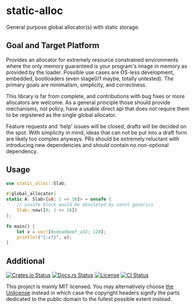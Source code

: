 # static-alloc

General purpose global allocator(s) with static storage.

## Goal and Target Platform

Provides an allocator for extremely resource constrained environments where the
only memory guaranteed is your program's image in memory as provided by the
loader. Possible use cases are OS-less development, embedded, bootloaders (even
stage0/1 maybe, totally untested). The primary goals are minimalism,
simplicity, and correctness.

This library is far from complete, and contributions with bug fixes or more
allocators are welcome. As a general principle those should provide mechanisms,
not policy, have a usable direct api that does not require them to be
registered as the single global allocator.

Feature requests and 'help' issues will be closed, drafts will be decided on
the spot. With simplicity in mind, ideas that can not be put into a draft form
are likely too complex anyways. PRs should be extremely reluctant with
introducing new dependencies and *should* contain no non-optional dependency.

## Usage

```rust
use static_alloc::Slab;

#[global_allocator]
static A: Slab<[u8; 1 << 16]> = unsafe {
    // unsafe block would be obsoleted by const generics
    Slab::new([0; 1 << 16])
};

fn main() {
    let v = vec![0xdeadbeef_u32; 128];
    println!("{:x?}", v);
}
```

## Additional
[![Crates.io Status](https://img.shields.io/crates/v/static-alloc.svg)](https://crates.io/crates/static-alloc)
[![Docs.rs Status](https://docs.rs/static-alloc/badge.svg)](https://docs.rs/static-alloc/)
[![License](https://img.shields.io/badge/license-MIT-blue.svg)](https://raw.githubusercontent.com/HeroicKatora/static-alloc/LICENSE)
[![CI Status](https://api.cirrus-ci.com/github/HeroicKatora/static-alloc.svg)](https://cirrus-ci.com/github/HeroicKatora/static-alloc)

This project is mainly MIT licensed. You may alternatively choose [the
Unlicense](http://unlicense.org/) instead in which case the copyright headers
signify the parts dedicated to the public domain to the fullest possible extent
instead.
